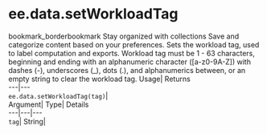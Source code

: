  
#  ee.data.setWorkloadTag 
bookmark_borderbookmark Stay organized with collections  Save and categorize content based on your preferences. 
Sets the workload tag, used to label computation and exports. 
Workload tag must be 1 - 63 characters, beginning and ending with an alphanumeric character ([a-z0-9A-Z]) with dashes (-), underscores (_), dots
(.), and alphanumerics between, or an empty string to clear the workload tag.
Usage| Returns  
---|---  
`ee.data.setWorkloadTag(tag)`|   
Argument| Type| Details  
---|---|---  
`tag`| String|   
